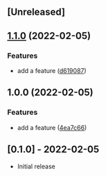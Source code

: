 ## [Unreleased]

## [1.1.0](https://github.com/meltingturret/cf-api-specification/compare/v1.0.0...v1.1.0) (2022-02-05)


### Features

* add a feature ([d619087](https://github.com/meltingturret/cf-api-specification/commit/d6190877183e4ffed05659e424a30170015a9337))

## 1.0.0 (2022-02-05)


### Features

* add a feature ([4ea7c66](https://github.com/meltingturret/cf-api-specification/commit/4ea7c66f128478e2a7277861f8eafed616628473))

## [0.1.0] - 2022-02-05

- Initial release

